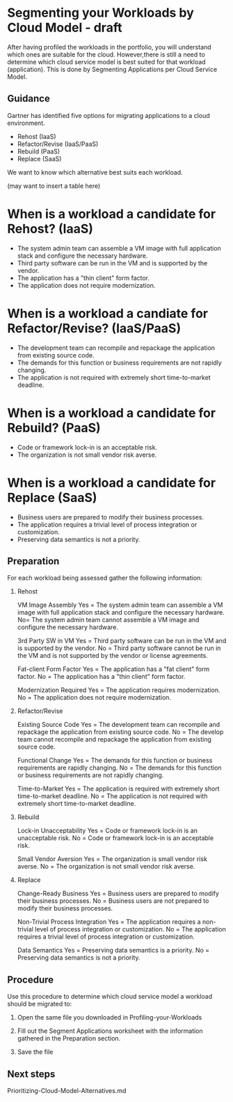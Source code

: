 # Segmenting your Workloads by Cloud Model - draft

After having profiled the workloads in the portfolio, you will understand which ones are suitable for the cloud.  However,there is still a need to determine which cloud service model is best suited for that workload (application).  This is done by Segmenting Applications per Cloud Service Model.

## Guidance

Gartner has identified five options for migrating applications to a cloud environment.

*	Rehost (IaaS)
*	Refactor/Revise (IaaS/PaaS)
*	Rebuild (PaaS)
*	Replace (SaaS)

We want to know which alternative best suits each workload.

(may want to insert a table here)
# When is a workload a candidate for Rehost? (IaaS)
* The system admin team can assemble a VM image with full application stack and configure the necessary hardware.
* Third party software can be run in the VM and is supported by the vendor.
* The application has a "thin client" form factor.
* The application does not require modernization.

# When is a workload a candiate for Refactor/Revise? (IaaS/PaaS)
* The development team can recompile and repackage the application from existing source code.
* The demands for this function or business requirements are not rapidly changing.
* The application is not required with extremely short time-to-market deadline.

# When is a workload a candidate for Rebuild? (PaaS)
* Code or framework lock-in is an acceptable risk.
* The organization is not small vendor risk averse.

# When is a workload a candidate for Replace (SaaS)
* Business users are prepared to modify their business processes.
* The application requires a trivial level of process integration or customization.
* Preserving data semantics is not a priority.

## Preparation

For each workload being assessed gather the following information: 

  1. Rehost
     
     VM Image Assembly
     Yes = The system admin team can assemble a VM image with full application stack and configure the necessary hardware.
     No= The system admin team cannot assemble a VM image and configure the necessary hardware.
     
     3rd Party SW in VM
     Yes = Third party software can be run in the VM and is supported by the vendor.
     No = Third party software cannot be run in the VM and is not supported by the vendor or license agreements.

     Fat-client Form Factor
     Yes = The application has a "fat client" form factor.
     No = The application has a "thin client" form factor.

     Modernization Required
     Yes = The application requires modernization.
     No = The application does not require modernization.

  2. Refactor/Revise

     Existing Source Code
     Yes = The development team can recompile and repackage the application from existing source code.
     No = The develop team cannot recompile and repackage the application from existing source code.

     Functional Change
     Yes = The demands for this function or business requirements are rapidly changing.
     No = The demands for this function or business requirements are not rapidly changing.

     Time-to-Market
     Yes = The application is required with extremely short time-to-market deadline.
     No = The application is not required with extremely short time-to-market deadline.
     
  3. Rebuild
     
     Lock-in Unacceptability
     Yes = Code or framework lock-in is an unacceptable risk.
     No = Code or framework lock-in is an acceptable risk.

     Small Vendor Aversion
     Yes = The organization is small vendor risk averse.
     No = The organization is not small vendor risk averse.

  4. Replace
     
     Change-Ready Business
     Yes = Business users are prepared to modify their business processes.
     No = Business users are not prepared to modify their business processes.

     Non-Trivial Process Integration
     Yes = The application requires a non-trivial level of process integration or customization.
     No = The application requires a trivial level of process integration or customization.

     Data Semantics
     Yes = Preserving data semantics is a priority.
     No = Preserving data semantics is not a priority.

## Procedure

Use this procedure to determine which cloud service model a workload should be migrated to:

   1. Open the same file you downloaded in Profiling-your-Workloads
   
   2. Fill out the Segment Applications worksheet with the information gathered in the Preparation section.
   
   3. Save the file

## Next steps

Prioritizing-Cloud-Model-Alternatives.md
